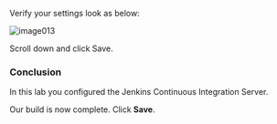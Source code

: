 Verify your settings look as below:

![image013](https://user-images.githubusercontent.com/558905/37420235-ad2792a0-278c-11e8-814e-71c9df026ef2.png)

Scroll down and click Save.

### Conclusion

In this lab you configured the Jenkins Continuous Integration Server.

Our build is now complete. Click **Save**.
